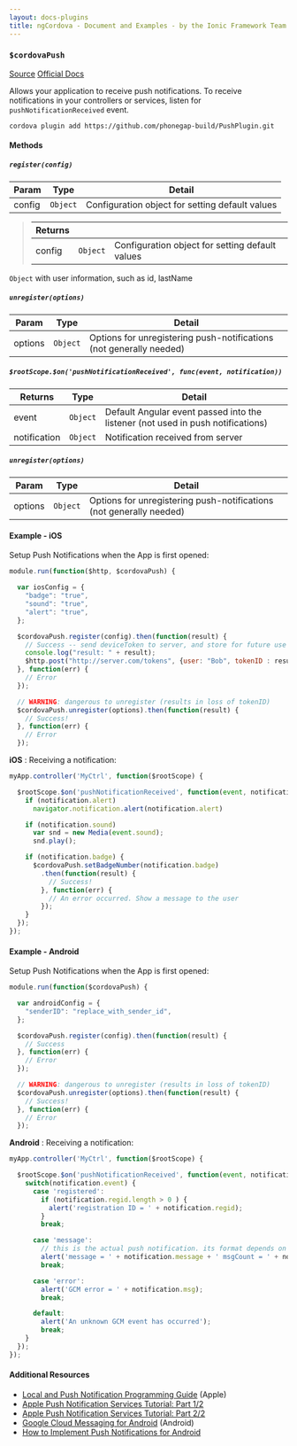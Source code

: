 ```yaml
---
layout: docs-plugins
title: ngCordova - Document and Examples - by the Ionic Framework Team
---
```


<div class="anchor-row">
  <h3><code>$cordovaPush</code></h3>
  <div class="button-row">
    <a class="btn-anchor" href="https://github.com/driftyco/ng-cordova/blob/master/src/plugins/push.js">Source</a>
    <a class="btn-anchor" href="https://github.com/phonegap-build/PushPlugin#-plugin-api">Official Docs</a>
  </div>
  <div class="icon-row">
    <i class="icon ion-social-apple"></i>
    <i class="icon ion-social-android"></i>
    <i class="icon ion-social-windows"></i>
  </div>
</div>

Allows your application to receive push notifications. To receive notifications in your controllers or services, listen for `pushNotificationReceived` event.

```
cordova plugin add https://github.com/phonegap-build/PushPlugin.git
```

#### Methods

##### `register(config)`

| Param        | Type           | Detail  |
| ------------ |----------------| --------|
| config       | `Object`       | Configuration object for setting default values |


> |Returns|||
> | ------------ |----------------| --------|
> | config       | `Object`       | Configuration object for setting default values |

`Object` with user information, such as id, lastName


##### `unregister(options)`

| Param        | Type           | Detail  |
| ------------ |----------------| --------|
| options      | `Object`       | Options for unregistering push-notifications (not generally needed) |


##### `$rootScope.$on('pushNotificationReceived', func(event, notification))`

| Returns      | Type           | Detail  |
| ------------ |----------------| --------|
| event        | `Object`       | Default Angular event passed into the listener (not used in push notifications) |
| notification | `Object`       | Notification received from server |


##### `unregister(options)`

| Param        | Type           | Detail  |
| ------------ |----------------| --------|
| options      | `Object`       | Options for unregistering push-notifications (not generally needed) |


#### Example - iOS

Setup Push Notifications when the App is first opened:

```javascript
module.run(function($http, $cordovaPush) {

  var iosConfig = {
    "badge": "true",
    "sound": "true",
    "alert": "true",
  };

  $cordovaPush.register(config).then(function(result) {
    // Success -- send deviceToken to server, and store for future use
    console.log("result: " + result);
    $http.post("http://server.com/tokens", {user: "Bob", tokenID : result.deviceToken);
  }, function(err) {
    // Error
  });

  // WARNING: dangerous to unregister (results in loss of tokenID)
  $cordovaPush.unregister(options).then(function(result) {
    // Success!
  }, function(err) {
    // Error
  });
```

**iOS** : Receiving a notification:

```javascript
myApp.controller('MyCtrl', function($rootScope) {

  $rootScope.$on('pushNotificationReceived', function(event, notification) {
    if (notification.alert)
      navigator.notification.alert(notification.alert)

    if (notification.sound)
      var snd = new Media(event.sound);
      snd.play();

    if (notification.badge) {
      $cordovaPush.setBadgeNumber(notification.badge)
        .then(function(result) {
          // Success!
        }, function(err) {
          // An error occurred. Show a message to the user
        });
    }
  });
});
```


#### Example - Android

Setup Push Notifications when the App is first opened:

```javascript
module.run(function($cordovaPush) {

  var androidConfig = {
    "senderID": "replace_with_sender_id",
  };

  $cordovaPush.register(config).then(function(result) {
    // Success
  }, function(err) {
    // Error
  });

  // WARNING: dangerous to unregister (results in loss of tokenID)
  $cordovaPush.unregister(options).then(function(result) {
    // Success!
  }, function(err) {
    // Error
  });
```

**Android** : Receiving a notification:

```javascript
myApp.controller('MyCtrl', function($rootScope) {

  $rootScope.$on('pushNotificationReceived', function(event, notification) {
    switch(notification.event) {
      case 'registered':
        if (notification.regid.length > 0 ) {
          alert('registration ID = ' + notification.regid);
        }
        break;

      case 'message':
        // this is the actual push notification. its format depends on the data model from the push server
        alert('message = ' + notification.message + ' msgCount = ' + notification.msgcnt);
        break;

      case 'error':
        alert('GCM error = ' + notification.msg);
        break;

      default:
        alert('An unknown GCM event has occurred');
        break;
    }
  });
});
```


#### Additional Resources

- [Local and Push Notification Programming Guide](http://developer.apple.com/library/mac/#documentation/NetworkingInternet/Conceptual/RemoteNotificationsPG/ApplePushService/ApplePushService.html) (Apple)
- [Apple Push Notification Services Tutorial: Part 1/2](http://www.raywenderlich.com/3443/apple-push-notification-services-tutorial-part-12)
- [Apple Push Notification Services Tutorial: Part 2/2](http://www.raywenderlich.com/3525/apple-push-notification-services-tutorial-part-2)
- [Google Cloud Messaging for Android](http://developer.android.com/guide/google/gcm/index.html) (Android)
- [How to Implement Push Notifications for Android](http://tokudu.com/2010/how-to-implement-push-notifications-for-android/)
